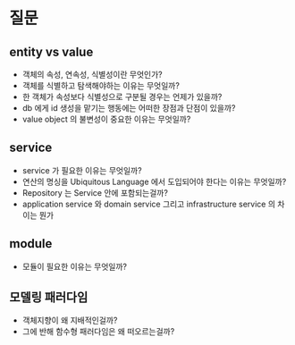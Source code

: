 # 질문

## entity vs value

- 객체의 속성, 연속성, 식별성이란 무엇인가?
- 객체를 식별하고 탐색해야하는 이유는 무엇일까?
- 한 객체가 속성보다 식별성으로 구분될 경우는 언제가 있을까?
- db 에게 id 생성을 맡기는 행동에는 어떠한 장점과 단점이 있을까?
- value object 의 불변성이 중요한 이유는 무엇일까?

## service

- service 가 필요한 이유는 무엇일까?
- 연산의 명싱을 Ubiquitous Language 에서 도입되어야 한다는 이유는 무엇일까?
- Repository 는 Service 안에 포함되는걸까?
- application service 와 domain service 그리고 infrastructure service 의 차이는 뭔가

## module

- 모듈이 필요한 이유는 무엇일까?

## 모델링 패러다임

- 객체지향이 왜 지배적인걸까?
- 그에 반해 함수형 패러다임은 왜 떠오르는걸까?
